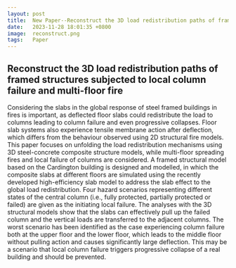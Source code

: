 ```yaml
---
layout: post
title:  New Paper--Reconstruct the 3D load redistribution paths of framed structures subjected to local column failure and multi-floor fire
date:   2023-11-28 18:01:35 +0800
image:  reconstruct.png
tags:   Paper
---
```

## Reconstruct the 3D load redistribution paths of framed structures subjected to local column failure and multi-floor fire
Considering the slabs in the global response of steel framed buildings in fires is important, as deflected floor slabs could redistribute the load to columns leading to column failure and even progressive collapses. Floor slab systems also experience tensile membrane action after deflection, which differs from the behaviour observed using 2D structural fire models. This paper focuses on unfolding the load redistribution mechanisms using 3D steel-concrete composite structure models, while multi-floor spreading fires and local failure of columns are considered. A framed structural model based on the Cardington building is designed and modelled, in which the composite slabs at different floors are simulated using the recently developed high-efficiency slab model to address the slab effect to the global load redistribution. Four hazard scenarios representing different states of the central column (i.e., fully protected, partially protected or failed) are given as the initiating local failure. The analyses with the 3D structural models show that the slabs can effectively pull up the failed column and the vertical loads are transferred to the adjacent columns. The worst scenario has been identified as the case experiencing column failure both at the upper floor and the lower floor, which leads to the middle floor without pulling action and causes significantly large deflection.  This may be a scenario that local column failure triggers progressive collapse of a real building and should be prevented.
